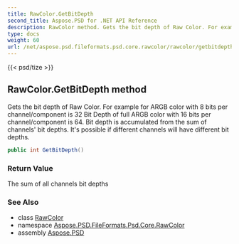 ```yaml
---
title: RawColor.GetBitDepth
second_title: Aspose.PSD for .NET API Reference
description: RawColor method. Gets the bit depth of Raw Color. For example for ARGB color with 8 bits per channel/component is 32 Bit Depth of full ARGB color with 16 bits per channel/component is 64. Bit depth is accumulated from the sum of channels bit depths. Its possible if different channels will have different bit depths
type: docs
weight: 60
url: /net/aspose.psd.fileformats.psd.core.rawcolor/rawcolor/getbitdepth/
---
```

{{< psd/tize >}}
## RawColor.GetBitDepth method

Gets the bit depth of Raw Color. For example for ARGB color with 8 bits per channel/component is 32 Bit Depth of full ARGB color with 16 bits per channel/component is 64. Bit depth is accumulated from the sum of channels' bit depths. It's possible if different channels will have different bit depths.

```csharp
public int GetBitDepth()
```

### Return Value

The sum of all channels bit depths

### See Also

* class [RawColor](../)
* namespace [Aspose.PSD.FileFormats.Psd.Core.RawColor](../../../aspose.psd.fileformats.psd.core.rawcolor/)
* assembly [Aspose.PSD](../../../)


